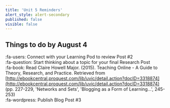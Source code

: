 ```yaml
---
title: 'Unit 5 Reminders'
alert_style: alert-secondary
published: false
visible: false
---
```


## Things to do by August 4
:fa-users: Connect with your Learning Pod to review Post #2  
:fa-question: Start thinking about a topic for your final Research Post  
:fa-book: Read Claire Howell Major. (2015). Teaching Online - A Guide to Theory, Research, and Practice. Retrieved from [http://ebookcentral.proquest.com/lib/uvic/detail.action?docID=3318874](http://ebookcentral.proquest.com/lib/uvic/detail.action?docID=3318874) (pp. 227-229, 'Networks and Sets', 'Blogging as a Form of Learning...', 245-253)   
:fa-wordpress: Publish Blog Post #3  
